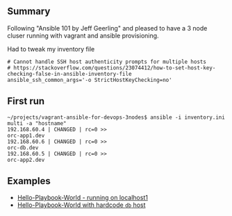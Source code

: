 ## Summary

Following "Ansible 101 by Jeff Geerling" and pleased to have a 3 node cluser running with vagrant and ansible provisioning.

Had to tweak my inventory file 

    # Cannot handle SSH host authenticity prompts for multiple hosts
    # https://stackoverflow.com/questions/23074412/how-to-set-host-key-checking-false-in-ansible-inventory-file 
    ansible_ssh_common_args='-o StrictHostKeyChecking=no'


## First run


    ~/projects/vagrant-ansible-for-devops-3nodes$ ansible -i inventory.ini multi -a "hostname"
    192.168.60.4 | CHANGED | rc=0 >>
    orc-app1.dev
    192.168.60.6 | CHANGED | rc=0 >>
    orc-db.dev
    192.168.60.5 | CHANGED | rc=0 >>
    orc-app2.dev


## Examples

* [Hello-Playbook-World - running on localhost1](docs/001-Hello-Playbook-World.md)
* [Hello-Playbook-World with hardcode `db` host](docs/002-Hello-Playbook-World-hardcode-db-host.md)
